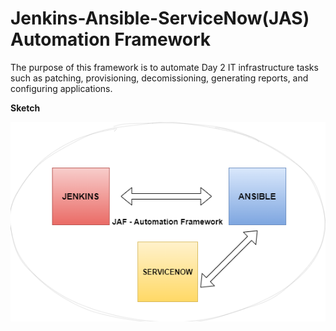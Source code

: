 # Jenkins-Ansible-ServiceNow(JAS) Automation Framework

The purpose of this framework is to automate Day 2 IT infrastructure tasks such as patching, provisioning, decomissioning, generating reports, and configuring applications.

**Sketch**

![alt text](https://github.com/brukeshkumar/JAS_Automation_Framework/blob/dev-release/img/design.png?raw=true)